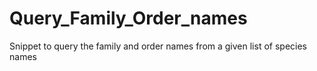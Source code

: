 # Query_Family_Order_names
Snippet to query the family and order names from a given list of species names
